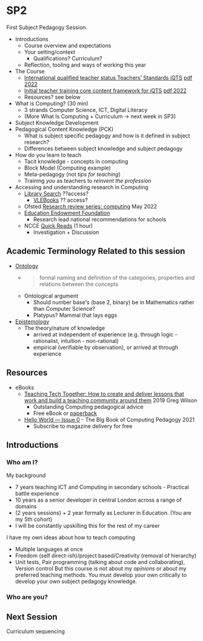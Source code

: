 SP2
===

First Subject Pedagogy Session.

* Introductions
    * Course overview and expectations
    * Your setting/context
        * Qualifications? Curriculum?
    * Reflection, tooling and ways of working this year
* The Course
    * [International qualified teacher status Teachers’ Standards iQTS](https://www.gov.uk/government/publications/international-qualified-teacher-status-teachers-standards) [pdf 2022](https://assets.publishing.service.gov.uk/government/uploads/system/uploads/attachment_data/file/1081356/iQTS_Teachers__standards_June_2022_update.pdf)
    * [Initial teacher training core content framework for iQTS](https://www.gov.uk/government/publications/initial-teacher-training-core-content-framework-for-iqts) [pdf 2022](https://assets.publishing.service.gov.uk/government/uploads/system/uploads/attachment_data/file/1081450/iQTS_Core_Content_Framework_June_2022_update.pdf)
    * Resources? see below
* What is Computing? (30 min)
    * 3 strands Computer Science, ICT, Digital Literacy
    * (More What Is Computing + Curriculum -> next week in SP3)
* Subject Knowledge Development
* Pedagogical Content Knowledge (PCK)
    * What is subject specific pedagogy and how is it defined in subject research?
    * Differences between subject knowledge and subject pedagogy
* How do you learn to teach
    * Tacit knowledge - concepts in computing
    * Block Model (Computing example)
    * Meta-pedagogy (not _tips for teaching_)
    * Training _you_ as teachers to _reinvent the profession_
* Accessing and understanding research in Computing
    * [Library Search](https://ulms.ent.sirsidynix.net.uk/client/en_GB/CCCU) ??access?
        * [VLEBooks](https://vlebooks.com/) ?? access?
    * Ofsted [Research review series: computing](https://www.gov.uk/government/publications/research-review-series-computing/research-review-series-computing) May 2022
    * [Education Endowment Foundation](https://educationendowmentfoundation.org.uk/)
        * Research lead national recommendations for schools
    * NCCE [Quick Reads](https://blog.teachcomputing.org/tag/quickread/) (1 hour)
        * Investigation + Discussion


Academic Terminology Related to this session
--------------------------------------------

* [Ontology](https://en.wikipedia.org/wiki/Ontology_(information_science))
    * > formal naming and definition of the categories, properties and relations between the concepts
    * Ontological argument
        * Should number base's (base 2, binary) be in Mathematics rather than Computer Science?
        * Platypus? Mammal that lays eggs
* [Epistemology](https://en.wikipedia.org/wiki/Epistemology)
    * The theory/nature of knowledge
        * arrived at independent of experience (e.g. through logic - rationalist, intuition - non-rational)
        * empirical (verifiable by observation), or arrived at through experience

Resources
---------

* eBooks
    * [Teaching Tech Together: How to create and deliver lessons that work and build a teaching community around them](https://teachtogether.tech/) 2019 Greg Wilson
        * Outstanding Computing pedagogical advice
        * Free eBook or [paperback](https://www.routledge.com/Teaching-Tech-Together-How-to-Make-Your-Lessons-Work-and-Build-a-Teaching/Wilson/p/book/9780367352974)
    * [Hello World — Issue 0](https://helloworld.raspberrypi.org/issues/0) - The Big Book of Computing Pedagogy 2021
        * Subscribe to magazine delivery for free


Introductions
-------------
### Who am I?

My background
* 7 years teaching ICT and Computing in secondary schools - Practical battle experience
* 10 years as a senior developer in central London across a range of domains
* (2 years sessions) + 2 year formally as Lecturer in Education. (You are my 5th cohort)
* I will be constantly upskilling this for the rest of my career

I have my own ideas about how to teach computing
* Multiple languages at once
* Freedom (self direct-ish)/project based/Creativity (removal of hierarchy)
* Unit tests, Pair programming (talking about code and collaborating), Version control
But this course is not about my _opinions_ or about my preferred teaching methods.
You must develop your own critically to develop your own subject pedagogy knowledge.

### Who are you?



Next Session
------------

Curriculum sequencing